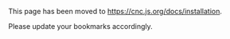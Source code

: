 This page has been moved to https://cnc.js.org/docs/installation.

Please update your bookmarks accordingly.